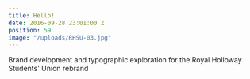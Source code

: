 ```yaml
---
title: Hello!
date: 2016-09-28 23:01:00 Z
position: 59
image: "/uploads/RHSU-03.jpg"
---
```


Brand development and typographic exploration for the Royal Holloway Students' Union rebrand